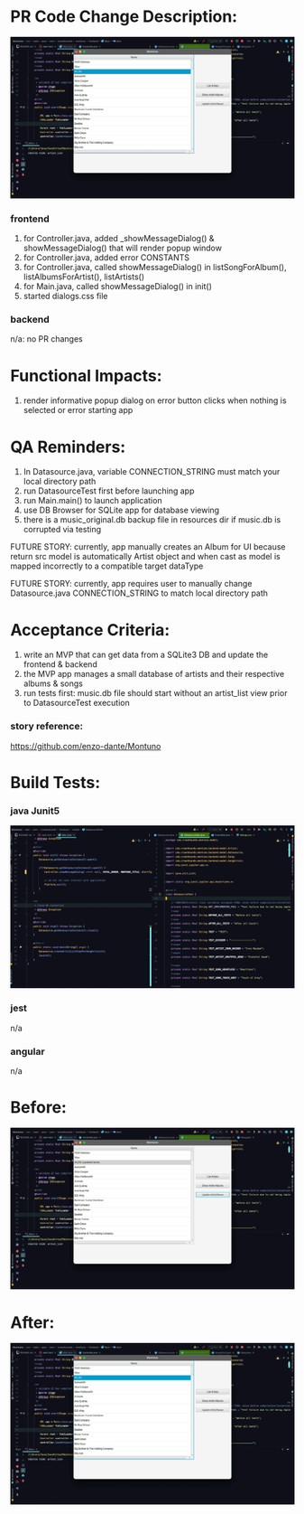 # PR Code Change Description:

![appRunAfter](resources/Montuno_appRunAfter.gif)

### frontend
1. for Controller.java, added _showMessageDialog() & showMessageDialog() that will render popup window
2. for Controller.java, added error CONSTANTS
3. for Controller.java, called showMessageDialog() in listSongForAlbum(), listAlbumsForArtist(), listArtists()  
4. for Main.java, called showMessageDialog() in init() 
5. started dialogs.css file

### backend
n/a: no PR changes

# Functional Impacts:
1. render informative popup dialog on error button clicks when nothing is selected or error starting app 

# QA Reminders:
1. In Datasource.java, variable CONNECTION_STRING must match your local directory path
2. run DatasourceTest first before launching app 
3. run Main.main() to launch application 
4. use DB Browser for SQLite app for database viewing 
5. there is a music_original.db backup file in resources dir if music.db is corrupted via testing 

FUTURE STORY: currently, app manually creates an Album for UI because return src model is automatically Artist object and when cast as model is mapped incorrectly to a compatible target dataType

FUTURE STORY: currently, app requires user to manually change Datasource.java CONNECTION_STRING to match local directory path

# Acceptance Criteria:
1. write an MVP that can get data from a SQLite3 DB and update the frontend & backend
2. the MVP app manages a small database of artists and their respective albums & songs
3. run tests first: music.db file should start without an artist_list view prior to DatasourceTest execution

### story reference:
https://github.com/enzo-dante/Montuno

# Build Tests:

### java Junit5
![testRun](resources/Montuno_testRun.gif)

### jest
n/a

### angular
n/a

# Before:
![appRunBefore](resources/Montuno_appRunBefore.gif)

# After:
![appRunAfter](resources/Montuno_appRunAfter.gif)

